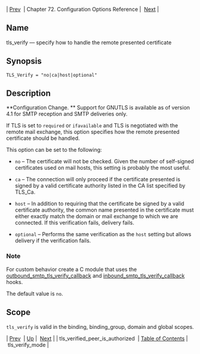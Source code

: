 | [Prev](config.tls_verified_peer_is_authorized)  | Chapter 72. Configuration Options Reference |  [Next](config.tls_verify_mode) |

<a name="config.tls_verify"></a>
## Name

tls_verify — specify how to handle the remote presented certificate

## Synopsis

`TLS_Verify = "no|ca|host|optional"`

<a name="idp27117136"></a>
## Description

**Configuration Change. ** Support for GNUTLS is available as of version 4.1 for SMTP reception and SMTP deliveries only.

If TLS is set to `required` or `ifavailable` and TLS is negotiated with the remote mail exchange, this option specifies how the remote presented certificate should be handled.

This option can be set to the following:

*   `no` – The certificate will not be checked. Given the number of self-signed certificates used on mail hosts, this setting is probably the most useful.

*   `ca` – The connection will only proceed if the certificate presented is signed by a valid certificate authority listed in the CA list specified by TLS_Ca.

*   `host` – In addition to requiring that the certificate be signed by a valid certificate authority, the common name presented in the certificate must either exactly match the domain or mail exchange to which we are connected. If this verification fails, delivery fails.

*   `optional` – Performs the same verification as the `host` setting but allows delivery if the verification fails.

### Note

For custom behavior create a C module that uses the [outbound_smtp_tls_verify_callback](https://support.messagesystems.com/docs/web-c-api/hooks.core.outbound_smtp_tls_verify_callback) and [inbound_smtp_tls_verify_callback](https://support.messagesystems.com/docs/web-c-api/hooks.core.inbound_smtp_tls_verify_callback) hooks.

The default value is `no`.

<a name="idp27132576"></a>
## Scope

`tls_verify` is valid in the binding, binding_group, domain and global scopes.

| [Prev](config.tls_verified_peer_is_authorized)  | [Up](config.options.ref) |  [Next](config.tls_verify_mode) |
| tls_verified_peer_is_authorized  | [Table of Contents](index) |  tls_verify_mode |

